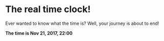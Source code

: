 # The real time clock!

Ever wanted to know what the time is? Well, your journey is about to end!

**The time is Nov 21, 2017, 22:00**